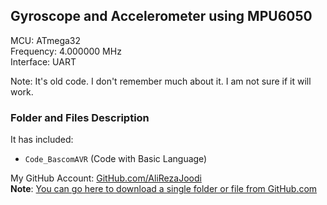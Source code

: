 ## Gyroscope and Accelerometer using MPU6050

MCU:        ATmega32   
Frequency:  4.000000 MHz  
Interface:  UART

Note: It's old code. I don't remember much about it. I am not sure if it will work.

### Folder and Files Description
It has included:
- `Code_BascomAVR` (Code with Basic Language)

My GitHub Account: [GitHub.com/AliRezaJoodi](https://github.com/AliRezaJoodi)  
**Note**: [You can go here to download a single folder or file from GitHub.com](https://minhaskamal.github.io/DownGit/#/home)
